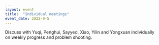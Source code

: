 ```yaml
---
layout: event
title:  "Individual meetings"
event_date: 2022-9-5
---
```


Discuss with Yuqi, Penghui, Sayyed, Xiao, Yilin and Yongxuan individually on weekly progress and problem shooting.
